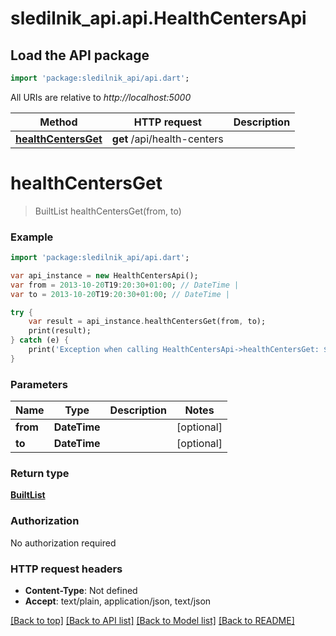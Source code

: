 # sledilnik_api.api.HealthCentersApi

## Load the API package
```dart
import 'package:sledilnik_api/api.dart';
```

All URIs are relative to *http://localhost:5000*

Method | HTTP request | Description
------------- | ------------- | -------------
[**healthCentersGet**](HealthCentersApi.md#healthCentersGet) | **get** /api/health-centers | 


# **healthCentersGet**
> BuiltList<HealthCentersDay> healthCentersGet(from, to)



### Example 
```dart
import 'package:sledilnik_api/api.dart';

var api_instance = new HealthCentersApi();
var from = 2013-10-20T19:20:30+01:00; // DateTime | 
var to = 2013-10-20T19:20:30+01:00; // DateTime | 

try { 
    var result = api_instance.healthCentersGet(from, to);
    print(result);
} catch (e) {
    print('Exception when calling HealthCentersApi->healthCentersGet: $e\n');
}
```

### Parameters

Name | Type | Description  | Notes
------------- | ------------- | ------------- | -------------
 **from** | **DateTime**|  | [optional] 
 **to** | **DateTime**|  | [optional] 

### Return type

[**BuiltList<HealthCentersDay>**](HealthCentersDay.md)

### Authorization

No authorization required

### HTTP request headers

 - **Content-Type**: Not defined
 - **Accept**: text/plain, application/json, text/json

[[Back to top]](#) [[Back to API list]](../README.md#documentation-for-api-endpoints) [[Back to Model list]](../README.md#documentation-for-models) [[Back to README]](../README.md)

